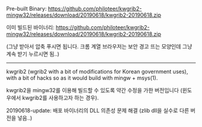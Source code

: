 
Pre-built Binary: https://github.com/philoteer/kwgrib2-mingw32/releases/download/20190618/kwgrib2-20190618.zip

이미 빌드된 바이너리: https://github.com/philoteer/kwgrib2-mingw32/releases/download/20190618/kwgrib2-20190618.zip

(그냥 받아서 압축 푸시면 됩니다. 크롬 계열 브라우저는 보안 경고 뜨는 모양인데 그냥 계속 받기 누르시면 됨..)

-------------------------------------------------------------------------------------------------------------------------------

kwgrib2 (wgrib2 with a bit of modifications for Korean government uses), with a bit of hacks so as it would build with mingw + msys(1). 

kwgrib2을 mingw32를 이용해 빌드할 수 있도록 약간 수정을 가한 버전입니다 (윈도우에서 kwgrib2를 사용하고자 하는 경우).

20190618-update: 배포 바이너리의 DLL 의존성 문제 해결 (zlib dll을 실수로 다른 버전을 넣음..)
